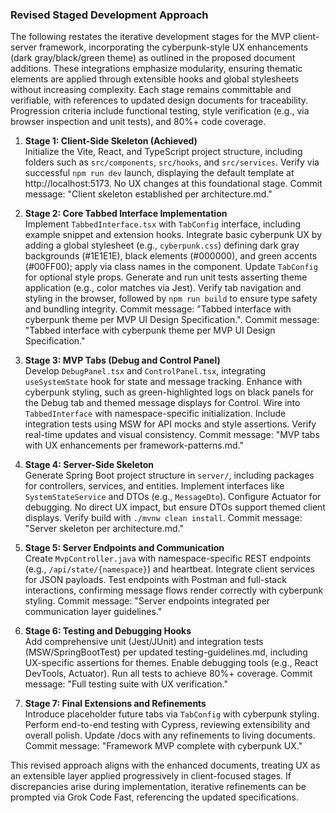 ### Revised Staged Development Approach

The following restates the iterative development stages for the MVP client-server framework, incorporating the cyberpunk-style UX enhancements (dark gray/black/green theme) as outlined in the proposed document additions. These integrations emphasize modularity, ensuring thematic elements are applied through extensible hooks and global stylesheets without increasing complexity. Each stage remains committable and verifiable, with references to updated design documents for traceability. Progression criteria include functional testing, style verification (e.g., via browser inspection and unit tests), and 80%+ code coverage.

1. **Stage 1: Client-Side Skeleton (Achieved)**  
   Initialize the Vite, React, and TypeScript project structure, including folders such as `src/components`, `src/hooks`, and `src/services`. Verify via successful `npm run dev` launch, displaying the default template at http://localhost:5173. No UX changes at this foundational stage. Commit message: "Client skeleton established per architecture.md."

2. **Stage 2: Core Tabbed Interface Implementation**  
   Implement `TabbedInterface.tsx` with `TabConfig` interface, including example snippet and extension hooks. Integrate basic cyberpunk UX by adding a global stylesheet (e.g., `cyberpunk.css`) defining dark gray backgrounds (#1E1E1E), black elements (#000000), and green accents (#00FF00); apply via class names in the component. Update `TabConfig` for optional style props. Generate and run unit tests asserting theme application (e.g., color matches via Jest). Verify tab navigation and styling in the browser, followed by `npm run build` to ensure type safety and bundling integrity. Commit message: "Tabbed interface with cyberpunk theme per MVP UI Design Specification.". Commit message: "Tabbed interface with cyberpunk theme per MVP UI Design Specification."

3. **Stage 3: MVP Tabs (Debug and Control Panel)**  
   Develop `DebugPanel.tsx` and `ControlPanel.tsx`, integrating `useSystemState` hook for state and message tracking. Enhance with cyberpunk styling, such as green-highlighted logs on black panels for the Debug tab and themed message displays for Control. Wire into `TabbedInterface` with namespace-specific initialization. Include integration tests using MSW for API mocks and style assertions. Verify real-time updates and visual consistency. Commit message: "MVP tabs with UX enhancements per framework-patterns.md."

4. **Stage 4: Server-Side Skeleton**  
   Generate Spring Boot project structure in `server/`, including packages for controllers, services, and entities. Implement interfaces like `SystemStateService` and DTOs (e.g., `MessageDto`). Configure Actuator for debugging. No direct UX impact, but ensure DTOs support themed client displays. Verify build with `./mvnw clean install`. Commit message: "Server skeleton per architecture.md."

5. **Stage 5: Server Endpoints and Communication**  
   Create `MvpController.java` with namespace-specific REST endpoints (e.g., `/api/state/{namespace}`) and heartbeat. Integrate client services for JSON payloads. Test endpoints with Postman and full-stack interactions, confirming message flows render correctly with cyberpunk styling. Commit message: "Server endpoints integrated per communication layer guidelines."

6. **Stage 6: Testing and Debugging Hooks**  
   Add comprehensive unit (Jest/JUnit) and integration tests (MSW/SpringBootTest) per updated testing-guidelines.md, including UX-specific assertions for themes. Enable debugging tools (e.g., React DevTools, Actuator). Run all tests to achieve 80%+ coverage. Commit message: "Full testing suite with UX verification."

7. **Stage 7: Final Extensions and Refinements**  
   Introduce placeholder future tabs via `TabConfig` with cyberpunk styling. Perform end-to-end testing with Cypress, reviewing extensibility and overall polish. Update /docs with any refinements to living documents. Commit message: "Framework MVP complete with cyberpunk UX."

This revised approach aligns with the enhanced documents, treating UX as an extensible layer applied progressively in client-focused stages. If discrepancies arise during implementation, iterative refinements can be prompted via Grok Code Fast, referencing the updated specifications.